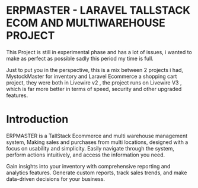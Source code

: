 # ERPMASTER - LARAVEL TALLSTACK ECOM AND MULTIWAREHOUSE PROJECT
 
This Project is still in experimental phase and has a lot of issues, i wanted to make as perfect as possible sadly this period my time is full.

Just to put you in the perspective, this is a mix between 2 projects i had, MystockMaster for inventory and Laravel Ecommerce a shopping cart project, they were both in Livewire v2 , the project runs on Livewire V3 , which is far more better in terms of speed, security and other upgraded features. 

# Introduction

ERPMASTER is a TallStack Ecommerce and multi warehouse management system, Making sales and purchases from multi locations, designed with a focus on usability and simplicity. Easily navigate through the system, perform actions intuitively, and access the information you need.

Gain insights into your inventory with comprehensive reporting and analytics features. Generate custom reports, track sales trends, and make data-driven decisions for your business.

